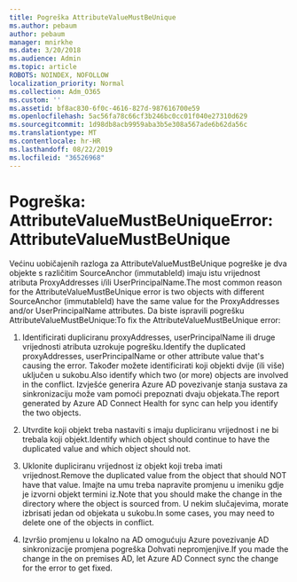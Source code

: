 ```yaml
---
title: Pogreška AttributeValueMustBeUnique
ms.author: pebaum
author: pebaum
manager: mnirkhe
ms.date: 3/20/2018
ms.audience: Admin
ms.topic: article
ROBOTS: NOINDEX, NOFOLLOW
localization_priority: Normal
ms.collection: Adm_O365
ms.custom: ''
ms.assetid: bf8ac830-6f0c-4616-827d-987616700e59
ms.openlocfilehash: 5ac56fa78c66cf3b246bc0cc01f040e27310d629
ms.sourcegitcommit: 1d98db8acb9959aba3b5e308a567ade6b62da56c
ms.translationtype: MT
ms.contentlocale: hr-HR
ms.lasthandoff: 08/22/2019
ms.locfileid: "36526968"
---
```

# <a name="error-attributevaluemustbeunique"></a><span data-ttu-id="398b8-102">Pogreška: AttributeValueMustBeUnique</span><span class="sxs-lookup"><span data-stu-id="398b8-102">Error: AttributeValueMustBeUnique</span></span>

<span data-ttu-id="398b8-103">Većinu uobičajenih razloga za AttributeValueMustBeUnique pogreške je dva objekte s različitim SourceAnchor (immutableId) imaju istu vrijednost atributa ProxyAddresses i/ili UserPrincipalName.</span><span class="sxs-lookup"><span data-stu-id="398b8-103">The most common reason for the AttributeValueMustBeUnique error is two objects with different SourceAnchor (immutableId) have the same value for the ProxyAddresses and/or UserPrincipalName attributes.</span></span> <span data-ttu-id="398b8-104">Da biste ispravili pogrešku AttributeValueMustBeUnique:</span><span class="sxs-lookup"><span data-stu-id="398b8-104">To fix the AttributeValueMustBeUnique error:</span></span>
  
1. <span data-ttu-id="398b8-105">Identificirati dupliciranu proxyAddresses, userPrincipalName ili druge vrijednosti atributa uzrokuje pogrešku.</span><span class="sxs-lookup"><span data-stu-id="398b8-105">Identify the duplicated proxyAddresses, userPrincipalName or other attribute value that's causing the error.</span></span> <span data-ttu-id="398b8-106">Također možete identificirati koji objekti dvije (ili više) uključen u sukobu.</span><span class="sxs-lookup"><span data-stu-id="398b8-106">Also identify which two (or more) objects are involved in the conflict.</span></span> <span data-ttu-id="398b8-107">Izvješće generira Azure AD povezivanje stanja sustava za sinkronizaciju može vam pomoći prepoznati dvaju objekata.</span><span class="sxs-lookup"><span data-stu-id="398b8-107">The report generated by Azure AD Connect Health for sync can help you identify the two objects.</span></span>
    
2. <span data-ttu-id="398b8-108">Utvrdite koji objekt treba nastaviti s imaju dupliciranu vrijednost i ne bi trebala koji objekt.</span><span class="sxs-lookup"><span data-stu-id="398b8-108">Identify which object should continue to have the duplicated value and which object should not.</span></span>
    
3. <span data-ttu-id="398b8-109">Uklonite dupliciranu vrijednost iz objekt koji treba imati vrijednost.</span><span class="sxs-lookup"><span data-stu-id="398b8-109">Remove the duplicated value from the object that should NOT have that value.</span></span> <span data-ttu-id="398b8-110">Imajte na umu treba napravite promjenu u imeniku gdje je izvorni objekt termini iz.</span><span class="sxs-lookup"><span data-stu-id="398b8-110">Note that you should make the change in the directory where the object is sourced from.</span></span> <span data-ttu-id="398b8-111">U nekim slučajevima, morate izbrisati jedan od objekata u sukobu.</span><span class="sxs-lookup"><span data-stu-id="398b8-111">In some cases, you may need to delete one of the objects in conflict.</span></span>
    
4. <span data-ttu-id="398b8-112">Izvršio promjenu u lokalno na AD omogućuju Azure povezivanje AD sinkronizacije promjena pogreška Dohvati nepromjenjive.</span><span class="sxs-lookup"><span data-stu-id="398b8-112">If you made the change in the on premises AD, let Azure AD Connect sync the change for the error to get fixed.</span></span>
    

